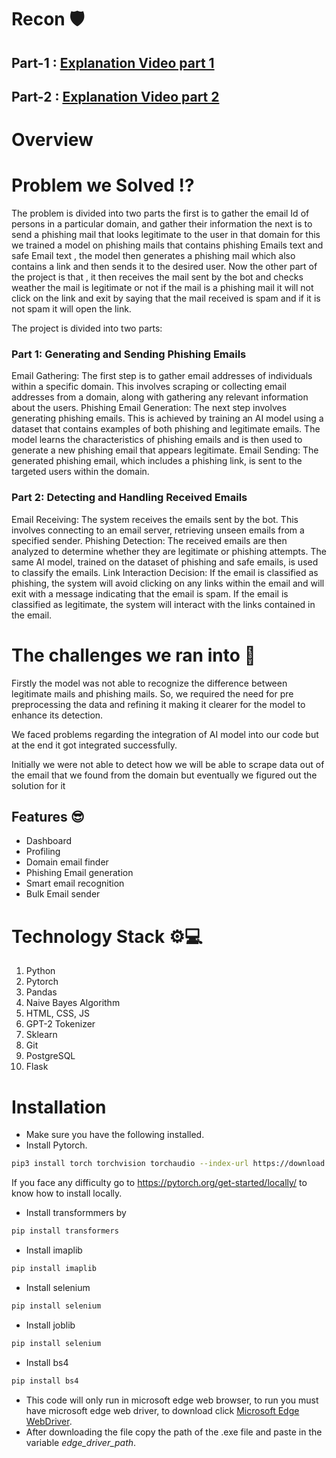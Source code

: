 # Recon 🛡️

## Part-1 : [Explanation Video part 1](https://youtu.be/Ot1H5_no8ZI)
## Part-2 : [Explanation Video part 2](https://youtu.be/meD-VA5vk6E)

# Overview

# Problem we Solved ⁉️
The problem is divided into two parts the first is to gather the email Id of persons in a particular domain, and gather their information the next is to send a phishing mail that looks legitimate to the user in that domain for this we trained a model on phishing mails that contains phishing Emails text and safe Email text , the model then generates a phishing mail which also contains a link and then sends it to the desired user. Now the other part of the project is that , it then receives the mail sent by the bot and checks weather the mail is legitimate or not if the mail is a phishing mail it will not click on the link and exit by saying that the mail received is spam and if it is not spam it will open the link.

The project is divided into two parts:

### Part 1: Generating and Sending Phishing Emails
Email Gathering: The first step is to gather email addresses of individuals within a specific domain. This involves scraping or collecting email addresses from a domain, along with gathering any relevant information about the users.
Phishing Email Generation: The next step involves generating phishing emails. This is achieved by training an AI model using a dataset that contains examples of both phishing and legitimate emails. The model learns the characteristics of phishing emails and is then used to generate a new phishing email that appears legitimate.
Email Sending: The generated phishing email, which includes a phishing link, is sent to the targeted users within the domain.

### Part 2: Detecting and Handling Received Emails
Email Receiving: The system receives the emails sent by the bot. This involves connecting to an email server, retrieving unseen emails from a specified sender.
Phishing Detection: The received emails are then analyzed to determine whether they are legitimate or phishing attempts. The same AI model, trained on the dataset of phishing and safe emails, is used to classify the emails.
Link Interaction Decision:
If the email is classified as phishing, the system will avoid clicking on any links within the email and will exit with a message indicating that the email is spam.
If the email is classified as legitimate, the system will interact with the links contained in the email.

# The challenges we ran into 🚧

Firstly the model was not able to recognize the difference between legitimate mails and phishing mails. So, we required the need for pre preprocessing the data and refining it making it clearer for the model to enhance its detection. 

We faced problems regarding the integration of AI model into our code but at the end it got integrated successfully. 

Initially we were not able to detect how we will be able to scrape data out of the email that we found from the domain but eventually we figured out the solution for it

## Features 😎

- Dashboard
- Profiling
- Domain email finder
- Phishing Email generation
- Smart email recognition
- Bulk Email sender

# Technology Stack ⚙️💻
1. Python
2. Pytorch
3. Pandas
4. Naive Bayes Algorithm
5. HTML, CSS, JS
6. GPT-2 Tokenizer
7. Sklearn
8. Git
9. PostgreSQL
10. Flask

# Installation

- Make sure you have the following installed.
- Install Pytorch.

```bash
pip3 install torch torchvision torchaudio --index-url https://download.pytorch.org/whl/cu118
```
If you face any difficulty go to https://pytorch.org/get-started/locally/ to know how to install locally.

- Install transformmers by 
```bash
pip install transformers
```
- Install imaplib
```bash
pip install imaplib
```
- Install selenium
```bash
pip install selenium
```
- Install joblib 
```bash
pip install selenium
```
- Install bs4
```bash
pip install bs4
```
- This code will only run in microsoft edge web browser, to run you must have microsoft edge web driver, to download click [Microsoft Edge WebDriver](https://developer.microsoft.com/en-us/microsoft-edge/tools/webdriver/).
- After downloading the file copy the path of the .exe file and paste in the variable *edge_driver_path*.
